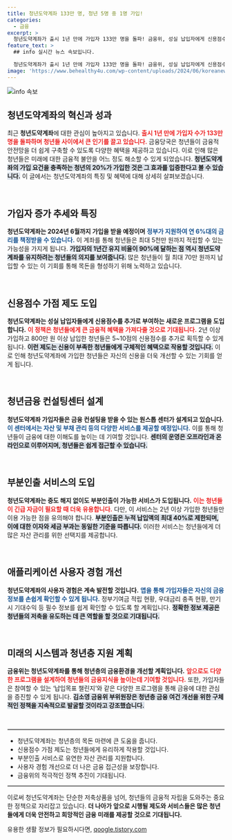 ```yaml
---
title: 청년도약계좌 133만 명, 청년 5명 중 1명 가입!
categories:
  - 금융
excerpt: >
  청년도약계좌가 출시 1년 만에 가입자 133만 명을 돌파! 금융위, 성실 납입자에게 신용점수 가점 및 부분인출 서비스 도입 예정. 청년 금전적 지원의 새로운 길이 열리다!
feature_text: >
  ## info 실시간 뉴스 속보입니다.

  청년도약계좌가 출시 1년 만에 가입자 133만 명을 돌파! 금융위, 성실 납입자에게 신용점수 가점 및 부분인출 서비스 도입 예정. 청년 금전적 지원의 새로운 길이 열리다!
image: 'https://www.behealthy4u.com/wp-content/uploads/2024/06/koreanews.jpg'
---
```


<p><img src="https://www.behealthy4u.com/wp-content/uploads/2024/06/koreanews.jpg" alt="info 속보" /></p>

<h2 data-ke-size="size26">청년도약계좌의 혁신과 성과</h2>

<p data-ke-size="size16">최근 <b>청년도약계좌</b>에 대한 관심이 높아지고 있습니다. <b><span style="color: #ee2323;">출시 1년 만에 가입자 수가 133만 명을 돌파하며 청년들 사이에서 큰 인기를 끌고 있습니다.</span></b> 금융당국은 청년들이 금융적 안전망을 더 쉽게 구축할 수 있도록 다양한 혜택을 제공하고 있습니다. 이로 인해 많은 청년들은 미래에 대한 금융적 불안을 어느 정도 해소할 수 있게 되었습니다. <b><span style="background-color: #21538527;">청년도약계좌의 가입 요건을 충족하는 청년의 20%가 가입한 것은 그 효과를 입증한다고 볼 수 있습니다.</span></b> 이 글에서는 청년도약계좌의 특징 및 혜택에 대해 상세히 살펴보겠습니다.</p>

<p data-ke-size="size16">&nbsp;</p>

<h2 data-ke-size="size26">가입자 증가 추세와 특징</h2>

<p data-ke-size="size16"><b>청년도약계좌는 2024년 6월까지 가입을 받을 예정이며</b> <b><span style="color: #1a5490;">정부가 지원하여 연 6%대의 금리를 책정받을 수 있습니다.</span></b> 이 계좌를 통해 청년들은 최대 5천만 원까지 적립할 수 있는 가능성을 가지게 됩니다. <b><span style="background-color: #21538527;">가입자의 1년간 유지 비율이 90%에 달하는 점 역시 청년도약계좌를 유지하려는 청년들의 의지를 보여줍니다.</span></b> 많은 청년들이 월 최대 70만 원까지 납입할 수 있는 이 기회를 통해 목돈을 형성하기 위해 노력하고 있습니다.</p>

<p data-ke-size="size16">&nbsp;</p>

<h2 data-ke-size="size26">신용점수 가점 제도 도입</h2>

<p data-ke-size="size16"><b>청년도약계좌는 성실 납입자들에게 신용점수를 추가로 부여하는 새로운 프로그램을 도입합니다.</b> <b><span style="color: #ee2323;">이 정책은 청년들에게 큰 금융적 혜택을 가져다줄 것으로 기대됩니다.</span></b> 2년 이상 가입하고 800만 원 이상 납입한 청년들은 5~10점의 신용점수를 추가로 획득할 수 있게 됩니다. <b><span style="background-color: #21538527;">이런 제도는 신용이 부족한 청년들에게 구체적인 혜택으로 작용할 것입니다.</span></b> 이로 인해 청년도약계좌에 가입한 청년들은 자신의 신용을 더욱 개선할 수 있는 기회를 얻게 됩니다.</p>

<p data-ke-size="size16">&nbsp;</p>

<h2 data-ke-size="size26">청년금융 컨설팅센터 설계</h2>

<p data-ke-size="size16"><b>청년도약계좌 가입자들은 금융 컨설팅을 받을 수 있는 원스톱 센터가 설계되고 있습니다.</b> <b><span style="color: #1a5490;">이 센터에서는 자산 및 부채 관리 등의 다양한 서비스를 제공할 예정입니다.</span></b> 이를 통해 청년들이 금융에 대한 이해도를 높이는 데 기여할 것입니다. <b><span style="background-color: #21538527;">센터의 운영은 오프라인과 온라인으로 이루어지며, 청년들은 쉽게 접근할 수 있습니다.</span></b></p>

<p data-ke-size="size16">&nbsp;</p>

<h2 data-ke-size="size26">부분인출 서비스의 도입</h2>

<p data-ke-size="size16"><b>청년도약계좌는 중도 해지 없이도 부분인출이 가능한 서비스가 도입됩니다.</b> <b><span style="color: #ee2323;"> 이는 청년들이 긴급 자금이 필요할 때 더욱 유용합니다.</span></b> 다만, 이 서비스는 2년 이상 가입한 청년들만 이용 가능한 점을 유의해야 합니다. <b><span style="background-color: #21538527;">부분인출은 누적 납입액의 최대 40%로 제한되며, 이에 대한 이자와 세금 부과는 동일한 기준을 따릅니다.</span></b> 이러한 서비스는 청년들에게 더 많은 자산 관리를 위한 선택지를 제공합니다.</p>

<p data-ke-size="size16">&nbsp;</p>

<h2 data-ke-size="size26">애플리케이션 사용자 경험 개선</h2>

<p data-ke-size="size16"><b>청년도약계좌의 사용자 경험은 계속 발전할 것입니다.</b> <b><span style="color: #1a5490;">앱을 통해 가입자들은 자신의 금융 정보를 손쉽게 확인할 수 있게 됩니다.</span></b> 정부기여금 적립 현황, 우대금리 충족 현황, 만기 시 기대수익 등 필수 정보를 쉽게 확인할 수 있도록 할 계획입니다. <b><span style="background-color: #21538527;">정확한 정보 제공은 청년들의 저축을 유도하는 데 큰 역할을 할 것으로 기대됩니다.</span></b></p>

<p data-ke-size="size16">&nbsp;</p>

<h2 data-ke-size="size26">미래의 시스템과 청년층 지원 계획</h2>

<p data-ke-size="size16"><b>금융위는 청년도약계좌를 통해 청년층의 금융환경을 개선할 계획입니다.</b> <b><span style="color: #ee2323;">앞으로도 다양한 프로그램을 설계하여 청년들의 금융지식을 높이는데 기여할 것입니다.</span></b> 또한, 가입자들은 참여할 수 있는 ‘납입목표 챌린지’와 같은 다양한 프로그램을 통해 금융에 대한 관심을 증진할 수 있게 됩니다. <b><span style="background-color: #21538527;">김소영 금융위 부위원장은 청년층 금융 여건 개선을 위한 구체적인 정책을 지속적으로 발굴할 것이라고 강조했습니다.</span></b></p>

<p data-ke-size="size16">&nbsp;</p>

<hr style="border: 1px solid #ccc;" />

<ul>
    <li>청년도약계좌는 청년층의 목돈 마련에 큰 도움을 줍니다.</li>
    <li>신용점수 가점 제도는 청년들에게 유리하게 작용할 것입니다.</li>
    <li>부분인출 서비스로 유연한 자산 관리를 지원합니다.</li>
    <li>사용자 경험 개선으로 더 나은 금융 접근성을 보장합니다.</li>
    <li>금융위의 적극적인 정책 추진이 기대됩니다.</li>
</ul>

<hr style="border: 1px solid #ccc;" />

<p data-ke-size="size16">이로써 청년도약계좌는 단순한 저축상품을 넘어, 청년들의 금융적 자립을 도와주는 중요한 정책으로 자리잡고 있습니다. <b>더 나아가 앞으로 시행될 제도와 서비스들은 많은 청년들에게 더욱 안전하고 희망적인 금융 미래를 제공할 것으로 기대됩니다.</b></p>
유용한 생활 정보가 필요하시다면, <a href="https://qoogle.tistory.com" rel="dofollow">qoogle.tistory.com</a>


